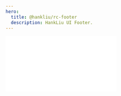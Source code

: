 ```yaml
---
hero:
  title: @hankliu/rc-footer
  description: HankLiu UI Footer.
---
```


<embed src="../README.md"></embed>
